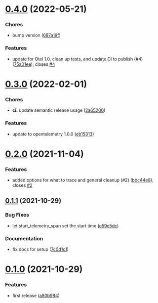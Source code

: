 # [0.4.0](https://github.com/HGInsights/opentelemetry_snowpack/compare/v0.3.0...v0.4.0) (2022-05-21)


### Chores

* bump version ([687a19f](https://github.com/HGInsights/opentelemetry_snowpack/commit/687a19f84f1c223621220b2707acc8c173fb422d))


### Features

* update for Otel 1.0, clean up tests, and update CI to publish (#4) ([75a01ee](https://github.com/HGInsights/opentelemetry_snowpack/commit/75a01eeb8ca99541a81761a7d67b74ed90dd1c35)), closes [#4](https://github.com/HGInsights/opentelemetry_snowpack/issues/4)

# [0.3.0](https://github.com/HGInsights/opentelemetry_snowpack/compare/v0.2.0...v0.3.0) (2022-02-01)


### Chores

* **ci:** update semantic release usage ([2a65200](https://github.com/HGInsights/opentelemetry_snowpack/commit/2a6520065fa8b1e3e4c692de69527a37ad8753a5))


### Features

* update to opentelemetry 1.0.0 ([eb15313](https://github.com/HGInsights/opentelemetry_snowpack/commit/eb153135d76cf28d0460b1679005066afa005c44))

# [0.2.0](https://github.com/HGInsights/opentelemetry_snowpack/compare/v0.1.1...v0.2.0) (2021-11-04)


### Features

* added options for what to trace and general cleanup (#2) ([bbc44e8](https://github.com/HGInsights/opentelemetry_snowpack/commit/bbc44e8af1eed75ee848869e597eb430547cc71c)), closes [#2](https://github.com/HGInsights/opentelemetry_snowpack/issues/2)

## [0.1.1](https://github.com/HGInsights/opentelemetry_snowpack/compare/v0.1.0...v0.1.1) (2021-10-29)


### Bug Fixes

* let start_telemetry_span set the start time ([e59e5dc](https://github.com/HGInsights/opentelemetry_snowpack/commit/e59e5dc78f30bd91f62568a9e5ffb1dca371eb06))


### Documentation

* fix docs for setup ([7c0d1c1](https://github.com/HGInsights/opentelemetry_snowpack/commit/7c0d1c12be04a85bc3ffe0d8cb6737da8d080371))

# [0.1.0](https://github.com/HGInsights/opentelemetry_snowpack/compare/v0.0.1...v0.1.0) (2021-10-29)


### Features

* first release ([a80b984](https://github.com/HGInsights/opentelemetry_snowpack/commit/a80b9844964c1503f117b877058b3ad0bc8906da))
